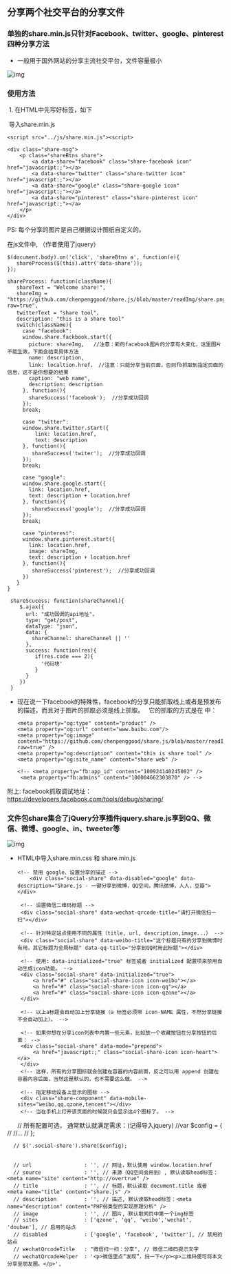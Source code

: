 ## 分享两个社交平台的分享文件

### 单独的share.min.js只针对Facebook、twitter、google、pinterest四种分享方法

- 一般用于国外网站的分享主流社交平台，文件容量极小

![img](https://github.com/chenpenggood/share.js/blob/master/readImg/share.png?raw=true) 

### 使用方法

  1. 在HTML中先写好标签，如下
  
  导入share.min.js
  
    <script src="../js/share.min.js"><script>

    <div class="share-msg">
        <p class="shareBtns share">
            <a data-share="facebook" class="share-facebook icon" href="javascript:;"></a>
            <a data-share="twitter" class="share-twitter icon" href="javascript:;"></a>
            <a data-share="google" class="share-google icon" href="javascript:;"></a>
            <a data-share="pinterest" class="share-pinterest icon" href="javascript:;"></a>
        </p>
    </div>
  
  PS: 每个分享的图片是自己根据设计图纸自定义的。
  
 在js文件中, （作者使用了jquery）
 
    $(document.body).on('click', 'shareBtns a', function(e){
       shareProcess($(this).attr('data-share'));
    });

    shareProcess: function(className){
       shareText = "Welcome share!",
       shareImg = "https://github.com/chenpenggood/share.js/blob/master/readImg/share.png?raw=true",
       twitterText = "share tool"，
       description: "this is a share tool"
       switch(className){
         case "facebook":
         window.share.fackbook.start({
           picture: shareImg,   //注意：新的facebook图片的分享有大变化，这里图片不能生效，下面会结束具体方法
           name: description,
           link: localtion.href， //注意：只能分享当前页面，否则fb抓取到指定页面的信息，这不是你想要的结果
           caption: "web name",
           description: description
         }, function(){
           shareSuccess('facebook');  //分享成功回调
         });
         break;

         case "twitter":
         window.share.twitter.start({
             link: location.href,
             text: description
         }, function(){
            shareSuccess('twiter');  //分享成功回调
         });
         break;
         
         case "google":
         window.share.google.start({
           link: location.href,
           text: description + location.href
         }, function(){
            shareSuccess('google');  //分享成功回调
         });
         break;
         
         case "pinterest":
         window.share.pinterest.start({
           link: location.href,
           image: shareImg,
           text: description + location.href
         }, function(){
            shareSuccess('pinterest');  //分享成功回调
         })
       }
    }
    
     shareScucess: function(shareChannel){
        $.ajax({
          url: "成功回调的api地址"，
          type: "get/post",
          dataType: "json",
          data: {
            shareChannel: shareChannel || ''
          },
          success: function(res){
             if(res.code === 2){
               '代码块'
             }
          }
        })
     }
  
 - 现在说一下facebook的特殊性，facebook的分享只能抓取线上或者是预发布的描述，而且对于图片的抓取必须是线上抓取。
   它的抓取的方式是在 <head> 中：
   
       <meta property="og:type" content="product" />
       <meta property="og:url" content="www.baibu.com"/>
       <meta property="og:image" content="https://github.com/chenpenggood/share.js/blob/master/readImg/share.png?raw=true" />
       <meta property="og:description" content="this is share tool" />
       <meta property="og:site_name" content="share web" />
   
       <!-- <meta property="fb:app_id" content="100924140245002" /> 
        <meta property="fb:admins" content="100004662303870" /> -->
 
 附上: facebook抓取调试地址： https://developers.facebook.com/tools/debug/sharing/  
 
### 文件包share集合了jQuery分享插件jquery.share.js享到QQ、微信、微博、google、in、tweeter等

![img](https://github.com/chenpenggood/share.js/blob/master/readImg/share.min.png?raw=true) 

- HTML中导入share.min.css 和 share.min.js

      <!-- 禁用 google、设置分享的描述 -->
          <div class="social-share" data-disabled="google" data-description="Share.js - 一键分享到微博，QQ空间，腾讯微博，人人，豆瓣"></div>

       <!-- 设置微信二维码标题 -->
       <div class="social-share" data-wechat-qrcode-title="请打开微信扫一扫"></div>

       <!-- 针对特定站点使用不同的属性（title, url, description,image...） -->
       <div class="social-share" data-weibo-title="这个标题只有的分享到微博时有用，其它标题为全局标题" data-qq-title="分享到QQ时用此标题"></div>

       <!-- 使用: data-initialized="true" 标签或者 initialized 配置项来禁用自动生成icon功能。 -->
       <div class="social-share" data-initialized="true">
           <a href="#" class="social-share-icon icon-weibo"></a>
           <a href="#" class="social-share-icon icon-qq"></a>
           <a href="#" class="social-share-icon icon-qzone"></a>
       </div>

       <!-- 以上a标题会自动加上分享链接（a 标签必须带 icon-NAME 属性，不然分享链接不会自动加上）。 -->

       <!-- 如果你想在分享icon列表中内置一些元素，比如放一个收藏按钮在分享按钮的后面： -->
       <div class="social-share" data-mode="prepend">
           <a href="javascript:;" class="social-share-icon icon-heart"></a>
       </div>
       <!-- 这样，所有的分享图标就会创建在容器的内容前面，反之可以用 append 创建在容器内容后面，当然这是默认的，也不需要这么做。 -->

       <!-- 指定移动设备上显示的图标 -->
       <div class="share-component" data-mobile-sites="weibo,qq,qzone,tencent"></div>
       <!-- 当在手机上打开该页面的时候就只会显示这4个图标了。 -->
       
       
       // 所有配置可选， 通常默认就满足需求：(记得导入jquery)
      	//var $config = {
       //  //...
       // };

      // $('.social-share').share($config);


      // url                 : '', // 网址，默认使用 window.location.href
      // source              : '', // 来源（QQ空间会用到）, 默认读取head标签：<meta name="site" content="http://overtrue" />
      // title               : '', // 标题，默认读取 document.title 或者 <meta name="title" content="share.js" />
      // description         : '', // 描述, 默认读取head标签：<meta name="description" content="PHP弱类型的实现原理分析" />
      // image               : '', // 图片, 默认取网页中第一个img标签
      // sites               : ['qzone', 'qq', 'weibo','wechat', 'douban'], // 启用的站点
      // disabled            : ['google', 'facebook', 'twitter'], // 禁用的站点
      // wechatQrcodeTitle   : "微信扫一扫：分享", // 微信二维码提示文字
      // wechatQrcodeHelper  : '<p>微信里点“发现”，扫一下</p><p>二维码便可将本文分享至朋友圈。</p>',

